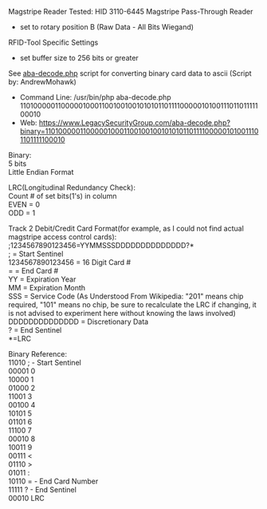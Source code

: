 Magstripe Reader Tested: HID 3110-6445 Magstripe Pass-Through Reader  
 * set to rotary position B (Raw Data - All Bits Wiegand)  
  
RFID-Tool Specific Settings  
 * set buffer size to 256 bits or greater  
  
See [aba-decode.php](aba-decode.php) script for converting binary card data to ascii (Script by: AndrewMohawk)  
 * Command Line: /usr/bin/php aba-decode.php 1101000001100000100011001001001010101101111000001010011101101111100010  
 * Web:          https://www.LegacySecurityGroup.com/aba-decode.php?binary=1101000001100000100011001001001010101101111000001010011101101111100010  
  
Binary:  
5 bits  
Little Endian Format  
  
LRC(Longitudinal Redundancy Check):  
Count # of set bits(1's) in column  
EVEN = 0  
ODD  = 1  
  
Track 2 Debit/Credit Card Format(for example, as I could not find actual magstripe access control cards):  
;1234567890123456=YYMMSSSDDDDDDDDDDDDDD?*  
; = Start Sentinel  
1234567890123456 = 16 Digit Card #  
= = End Card #  
YY = Expiration Year  
MM = Expiration Month  
SSS = Service Code (As Understood From Wikipedia: "201" means chip required, "101" means no chip, be sure to recalculate the LRC if changing, it is not advised to experiment here without knowing the laws involved)  
DDDDDDDDDDDDDD = Discretionary Data  
? = End Sentinel  
*=LRC  
  
Binary Reference:  
11010 ; - Start Sentinel  
00001 0  
10000 1  
01000 2  
11001 3  
00100 4  
10101 5  
01101 6  
11100 7  
00010 8  
10011 9  
00111 <  
01110 >  
01011 :  
10110 = - End Card Number  
11111 ? - End Sentinel  
00010 LRC  